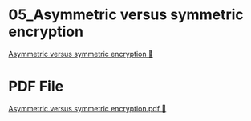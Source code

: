 # 05_Asymmetric versus symmetric encryption

[Asymmetric versus symmetric encryption 🔗](https://www.coursera.org/learn/cloud-security-risks-identify-and-protect-against-threats/supplement/d0Eh8/asymmetric-versus-symmetric-encryption)

# PDF File

[Asymmetric versus symmetric encryption.pdf 🔗](https://1drv.ms/b/c/526c45566c8c239a/EbZnzuWvlFdNnXrWrMCsanABDIlFDnwdc4y1JtmDhmRy5Q?e=MYGwFt)
